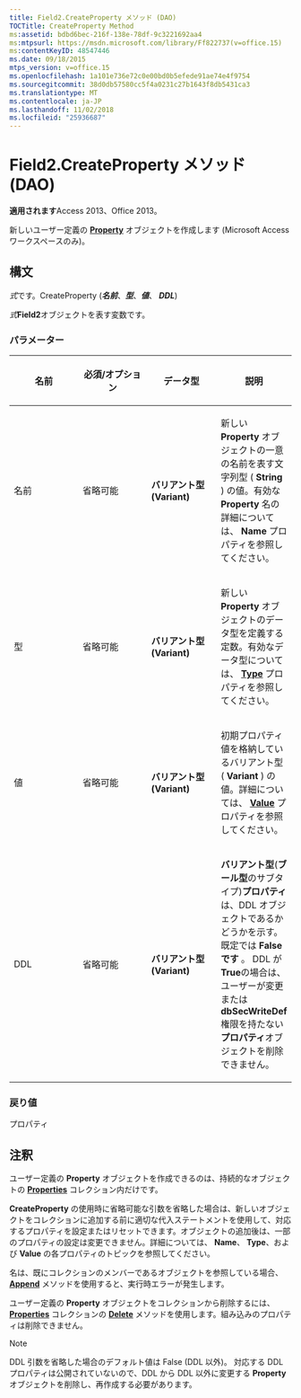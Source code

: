 ```yaml
---
title: Field2.CreateProperty メソッド (DAO)
TOCTitle: CreateProperty Method
ms:assetid: bdbd6bec-216f-138e-78df-9c3221692aa4
ms:mtpsurl: https://msdn.microsoft.com/library/Ff822737(v=office.15)
ms:contentKeyID: 48547446
ms.date: 09/18/2015
mtps_version: v=office.15
ms.openlocfilehash: 1a101e736e72c0e00bd0b5efede91ae74e4f9754
ms.sourcegitcommit: 38d0db57580cc5f4a0231c27b1643f8db5431ca3
ms.translationtype: MT
ms.contentlocale: ja-JP
ms.lasthandoff: 11/02/2018
ms.locfileid: "25936687"
---
```

# <a name="field2createproperty-method-dao"></a>Field2.CreateProperty メソッド (DAO)


**適用されます**Access 2013、Office 2013。

新しいユーザー定義の **[Property](property-object-dao.md)** オブジェクトを作成します (Microsoft Access ワークスペースのみ)。

## <a name="syntax"></a>構文

*式*です。CreateProperty (***名前***、***型***、***値***、 ***DDL***)

*式***Field2**オブジェクトを表す変数です。

### <a name="parameters"></a>パラメーター

<table>
<colgroup>
<col style="width: 25%" />
<col style="width: 25%" />
<col style="width: 25%" />
<col style="width: 25%" />
</colgroup>
<thead>
<tr class="header">
<th><p>名前</p></th>
<th><p>必須/オプション</p></th>
<th><p>データ型</p></th>
<th><p>説明</p></th>
</tr>
</thead>
<tbody>
<tr class="odd">
<td><p>名前</p></td>
<td><p>省略可能</p></td>
<td><p><strong>バリアント型 (Variant)</strong></p></td>
<td><p>新しい <strong>Property</strong> オブジェクトの一意の名前を表す文字列型 ( <strong>String</strong> ) の値。有効な <strong>Property</strong> 名の詳細については、 <strong>Name</strong> プロパティを参照してください。  </p></td>
</tr>
<tr class="even">
<td><p>型</p></td>
<td><p>省略可能</p></td>
<td><p><strong>バリアント型 (Variant)</strong></p></td>
<td><p>新しい <strong>Property</strong> オブジェクトのデータ型を定義する定数。有効なデータ型については、 <strong><a href="field-type-property-dao.md">Type</a></strong> プロパティを参照してください。  </p></td>
</tr>
<tr class="odd">
<td><p>値</p></td>
<td><p>省略可能</p></td>
<td><p><strong>バリアント型 (Variant)</strong></p></td>
<td><p>初期プロパティ値を格納しているバリアント型 ( <strong>Variant</strong> ) の値。詳細については、 <strong><a href="field-value-property-dao.md">Value</a></strong> プロパティを参照してください。  </p></td>
</tr>
<tr class="even">
<td><p>DDL</p></td>
<td><p>省略可能</p></td>
<td><p><strong>バリアント型 (Variant)</strong></p></td>
<td><p><strong>バリアント型</strong>(<strong>ブール型</strong>のサブタイプ)<strong>プロパティ</strong>は、DDL オブジェクトであるかどうかを示す。 既定では <strong>False です</strong> 。 DDL が<strong>True</strong>の場合は、ユーザーが変更または<strong>dbSecWriteDef</strong>権限を持たない<strong>プロパティ</strong>オブジェクトを削除できません。</p></td>
</tr>
</tbody>
</table>


### <a name="return-value"></a>戻り値

プロパティ

## <a name="remarks"></a>注釈

ユーザー定義の **Property** オブジェクトを作成できるのは、持続的なオブジェクトの **[Properties](properties-collection-dao.md)** コレクション内だけです。

**CreateProperty** の使用時に省略可能な引数を省略した場合は、新しいオブジェクトをコレクションに追加する前に適切な代入ステートメントを使用して、対応するプロパティを設定またはリセットできます。オブジェクトの追加後は、一部のプロパティの設定は変更できません。詳細については、 **Name**、 **Type**、および **Value** の各プロパティのトピックを参照してください。

名は、既にコレクションのメンバーであるオブジェクトを参照している場合、 **[Append](fields-append-method-dao.md)** メソッドを使用すると、実行時エラーが発生します。

ユーザー定義の **Property** オブジェクトをコレクションから削除するには、 **[Properties](fields-delete-method-dao.md)** コレクションの **[Delete](properties-collection-dao.md)** メソッドを使用します。組み込みのプロパティは削除できません。


> [!NOTE]
> DDL 引数を省略した場合のデフォルト値は False (DDL 以外)。 対応する DDL プロパティは公開されていないので、DDL から DDL 以外に変更する **Property** オブジェクトを削除し、再作成する必要があります。


